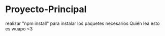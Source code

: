 # Proyecto-Principal
realizar "npm install" para instalar los paquetes necesarios
Quién lea esto es wuapo <3
